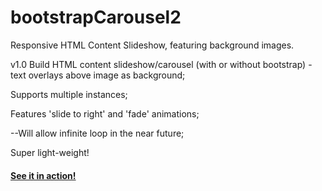 # bootstrapCarousel2
Responsive HTML Content Slideshow, featuring background images.

v1.0
Build HTML content slideshow/carousel (with or without bootstrap) - text overlays above image as background;

Supports multiple instances;

Features 'slide to right' and 'fade' animations;

--Will allow infinite loop in the near future;

Super light-weight!


<a href="http://www.pedroserpa.com/bootstrapCarousel2/index.html" target="_blank"><h4>See it in action!</h4></a>

